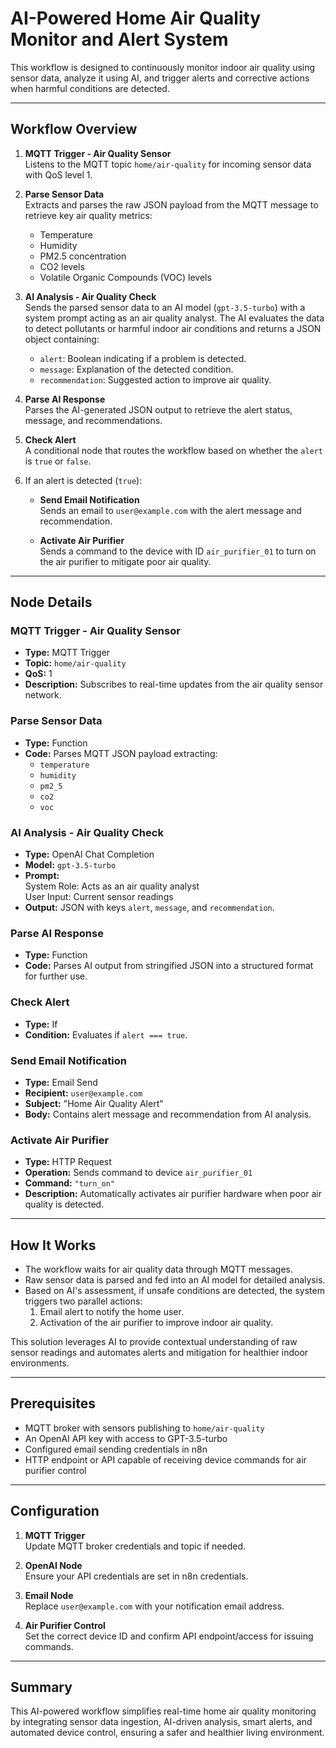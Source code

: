# AI-Powered Home Air Quality Monitor and Alert System

This workflow is designed to continuously monitor indoor air quality using sensor data, analyze it using AI, and trigger alerts and corrective actions when harmful conditions are detected.

---

## Workflow Overview

1. **MQTT Trigger - Air Quality Sensor**  
   Listens to the MQTT topic `home/air-quality` for incoming sensor data with QoS level 1.

2. **Parse Sensor Data**  
   Extracts and parses the raw JSON payload from the MQTT message to retrieve key air quality metrics:
   - Temperature
   - Humidity
   - PM2.5 concentration
   - CO2 levels
   - Volatile Organic Compounds (VOC) levels

3. **AI Analysis - Air Quality Check**  
   Sends the parsed sensor data to an AI model (`gpt-3.5-turbo`) with a system prompt acting as an air quality analyst. The AI evaluates the data to detect pollutants or harmful indoor air conditions and returns a JSON object containing:
   - `alert`: Boolean indicating if a problem is detected.
   - `message`: Explanation of the detected condition.
   - `recommendation`: Suggested action to improve air quality.

4. **Parse AI Response**  
   Parses the AI-generated JSON output to retrieve the alert status, message, and recommendations.

5. **Check Alert**  
   A conditional node that routes the workflow based on whether the `alert` is `true` or `false`.

6. If an alert is detected (`true`):
   - **Send Email Notification**  
     Sends an email to `user@example.com` with the alert message and recommendation.
   
   - **Activate Air Purifier**  
     Sends a command to the device with ID `air_purifier_01` to turn on the air purifier to mitigate poor air quality.

---

## Node Details

### MQTT Trigger - Air Quality Sensor
- **Type:** MQTT Trigger  
- **Topic:** `home/air-quality`  
- **QoS:** 1  
- **Description:** Subscribes to real-time updates from the air quality sensor network.

### Parse Sensor Data
- **Type:** Function  
- **Code:** Parses MQTT JSON payload extracting:
  - `temperature`
  - `humidity`
  - `pm2_5`
  - `co2`
  - `voc`

### AI Analysis - Air Quality Check
- **Type:** OpenAI Chat Completion  
- **Model:** `gpt-3.5-turbo`  
- **Prompt:**  
  System Role: Acts as an air quality analyst  
  User Input: Current sensor readings  
- **Output:** JSON with keys `alert`, `message`, and `recommendation`.

### Parse AI Response
- **Type:** Function  
- **Code:** Parses AI output from stringified JSON into a structured format for further use.

### Check Alert
- **Type:** If  
- **Condition:** Evaluates if `alert === true`.

### Send Email Notification
- **Type:** Email Send  
- **Recipient:** `user@example.com`  
- **Subject:** "Home Air Quality Alert"  
- **Body:** Contains alert message and recommendation from AI analysis.

### Activate Air Purifier
- **Type:** HTTP Request  
- **Operation:** Sends command to device `air_purifier_01`  
- **Command:** `"turn_on"`  
- **Description:** Automatically activates air purifier hardware when poor air quality is detected.

---

## How It Works

- The workflow waits for air quality data through MQTT messages.
- Raw sensor data is parsed and fed into an AI model for detailed analysis.
- Based on AI's assessment, if unsafe conditions are detected, the system triggers two parallel actions:
  1. Email alert to notify the home user.
  2. Activation of the air purifier to improve indoor air quality.
  
This solution leverages AI to provide contextual understanding of raw sensor readings and automates alerts and mitigation for healthier indoor environments.

---

## Prerequisites

- MQTT broker with sensors publishing to `home/air-quality`
- An OpenAI API key with access to GPT-3.5-turbo
- Configured email sending credentials in n8n
- HTTP endpoint or API capable of receiving device commands for air purifier control

---

## Configuration

1. **MQTT Trigger**  
   Update MQTT broker credentials and topic if needed.

2. **OpenAI Node**  
   Ensure your API credentials are set in n8n credentials.

3. **Email Node**  
   Replace `user@example.com` with your notification email address.

4. **Air Purifier Control**  
   Set the correct device ID and confirm API endpoint/access for issuing commands.

---

## Summary

This AI-powered workflow simplifies real-time home air quality monitoring by integrating sensor data ingestion, AI-driven analysis, smart alerts, and automated device control, ensuring a safer and healthier living environment.